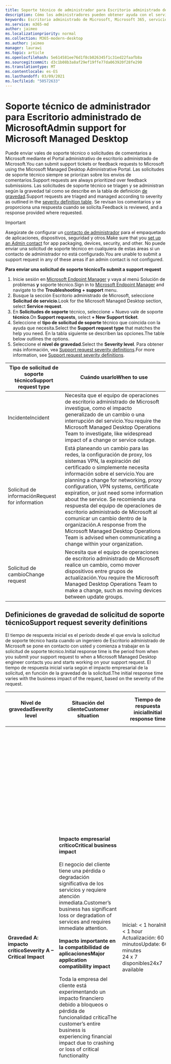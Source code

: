 ```yaml
---
title: Soporte técnico de administrador para Escritorio administrado de Microsoft
description: Cómo los administradores pueden obtener ayuda con el servicio
keywords: Escritorio administrado de Microsoft, Microsoft 365, servicio, documentación
ms.service: m365-md
author: jaimeo
ms.localizationpriority: normal
ms.collection: M365-modern-desktop
ms.author: jaimeo
manager: laurawi
ms.topic: article
ms.openlocfilehash: 5e614581ee76d1f8cb026345f1c31ed22faafb8a
ms.sourcegitcommit: d3c1b08b3a8af29ef19ffe77da063920f28fe290
ms.translationtype: MT
ms.contentlocale: es-ES
ms.lasthandoff: 03/09/2021
ms.locfileid: "50572633"
---
```

# <a name="admin-support-for-microsoft-managed-desktop"></a><span data-ttu-id="13d08-104">Soporte técnico de administrador para Escritorio administrado de Microsoft</span><span class="sxs-lookup"><span data-stu-id="13d08-104">Admin support for Microsoft Managed Desktop</span></span>

<span data-ttu-id="13d08-105">Puede enviar vales de soporte técnico o solicitudes de comentarios a Microsoft mediante el Portal administrativo de escritorio administrado de Microsoft.</span><span class="sxs-lookup"><span data-stu-id="13d08-105">You can submit support tickets or feedback requests to Microsoft using the Microsoft Managed Desktop Administrative Portal.</span></span> <span data-ttu-id="13d08-106">Las solicitudes de soporte técnico siempre se priorizan sobre los envíos de comentarios.</span><span class="sxs-lookup"><span data-stu-id="13d08-106">Support requests are always prioritized over feedback submissions.</span></span> <span data-ttu-id="13d08-107">Las solicitudes de soporte técnico se triagen y se administran según la gravedad tal como se describe en la tabla de definición [de gravedad](#sev).</span><span class="sxs-lookup"><span data-stu-id="13d08-107">Support requests are triaged and managed according to severity as outlined in the [severity definition table](#sev).</span></span> <span data-ttu-id="13d08-108">Se revisan los comentarios y se proporciona una respuesta cuando se solicita.</span><span class="sxs-lookup"><span data-stu-id="13d08-108">Feedback is reviewed, and a response provided where requested.</span></span> 

>[!IMPORTANT]
><span data-ttu-id="13d08-109">Asegúrate de configurar un [contacto de administrador](../get-started/add-admin-contacts.md) para el empaquetado de aplicaciones, dispositivos, seguridad y otros.</span><span class="sxs-lookup"><span data-stu-id="13d08-109">Make sure that you [set up an Admin contact](../get-started/add-admin-contacts.md) for app packaging, devices, security, and other.</span></span> <span data-ttu-id="13d08-110">No puede enviar una solicitud de soporte técnico en cualquiera de estas áreas si un contacto de administrador no está configurado.</span><span class="sxs-lookup"><span data-stu-id="13d08-110">You are unable to submit a support request in any of these areas if an admin contact is not configured.</span></span>

<span data-ttu-id="13d08-111">**Para enviar una solicitud de soporte técnico**</span><span class="sxs-lookup"><span data-stu-id="13d08-111">**To submit a support request**</span></span>
1. <span data-ttu-id="13d08-112">Inicie sesión en [Microsoft Endpoint Manager](https://endpoint.microsoft.com/) y vaya al menú Solución de problemas **y** soporte técnico.</span><span class="sxs-lookup"><span data-stu-id="13d08-112">Sign in to [Microsoft Endpoint Manager](https://endpoint.microsoft.com/) and navigate to the **Troubleshooting + support** menu.</span></span>
2. <span data-ttu-id="13d08-113">Busque la sección Escritorio administrado de Microsoft, seleccione **Solicitud de servicio**.</span><span class="sxs-lookup"><span data-stu-id="13d08-113">Look for the Microsoft Managed Desktop section, select **Service request**.</span></span>
3. <span data-ttu-id="13d08-114">En **Solicitudes de soporte** técnico, seleccione + Nuevo vale de soporte **técnico**.</span><span class="sxs-lookup"><span data-stu-id="13d08-114">On **Support requests**, select **+ New Support ticket**.</span></span>
4. <span data-ttu-id="13d08-115">Seleccione el **tipo de solicitud de soporte** técnico que coincida con la ayuda que necesita.</span><span class="sxs-lookup"><span data-stu-id="13d08-115">Select the **Support request type** that matches the help you need.</span></span> <span data-ttu-id="13d08-116">En la tabla siguiente se describen las opciones.</span><span class="sxs-lookup"><span data-stu-id="13d08-116">The table below outlines the options.</span></span> 
5. <span data-ttu-id="13d08-117">Seleccione el **nivel de gravedad**.</span><span class="sxs-lookup"><span data-stu-id="13d08-117">Select the **Severity level**.</span></span> <span data-ttu-id="13d08-118">Para obtener más información, vea [Support request severity definitions](#sev).</span><span class="sxs-lookup"><span data-stu-id="13d08-118">For more information, see [Support request severity definitions](#sev).</span></span> 

<span data-ttu-id="13d08-119">Tipo de solicitud de soporte técnico</span><span class="sxs-lookup"><span data-stu-id="13d08-119">Support request type</span></span> | <span data-ttu-id="13d08-120">Cuándo usarlo</span><span class="sxs-lookup"><span data-stu-id="13d08-120">When to use</span></span>
--- | ---
<span data-ttu-id="13d08-121">Incidente</span><span class="sxs-lookup"><span data-stu-id="13d08-121">Incident</span></span> | <span data-ttu-id="13d08-122">Necesita que el equipo de operaciones de escritorio administrado de Microsoft investigue, como el impacto generalizado de un cambio o una interrupción del servicio.</span><span class="sxs-lookup"><span data-stu-id="13d08-122">You require the Microsoft Managed Desktop Operations Team to investigate, like widespread impact of a change or service outage.</span></span>
<span data-ttu-id="13d08-123">Solicitud de información</span><span class="sxs-lookup"><span data-stu-id="13d08-123">Request for information</span></span> | <span data-ttu-id="13d08-124">Está planeando un cambio para las redes, la configuración de proxy, los sistemas VPN, la expiración del certificado o simplemente necesita información sobre el servicio.</span><span class="sxs-lookup"><span data-stu-id="13d08-124">You are planning a change for networking, proxy configuration, VPN systems, certificate expiration, or just need some information about the service.</span></span> <span data-ttu-id="13d08-125">Se recomienda una respuesta del equipo de operaciones de escritorio administrado de Microsoft al comunicar un cambio dentro de la organización.</span><span class="sxs-lookup"><span data-stu-id="13d08-125">A response from the Microsoft Managed Desktop Operations Team is advised when communicating a change within your organization.</span></span>
<span data-ttu-id="13d08-126">Solicitud de cambio</span><span class="sxs-lookup"><span data-stu-id="13d08-126">Change request</span></span> | <span data-ttu-id="13d08-127">Necesita que el equipo de operaciones de escritorio administrado de Microsoft realice un cambio, como mover dispositivos entre grupos de actualización.</span><span class="sxs-lookup"><span data-stu-id="13d08-127">You require the Microsoft Managed Desktop Operations Team to make a change, such as moving devices between update groups.</span></span>

<span id="sev" />

## <a name="support-request-severity-definitions"></a><span data-ttu-id="13d08-128">Definiciones de gravedad de solicitud de soporte técnico</span><span class="sxs-lookup"><span data-stu-id="13d08-128">Support request severity definitions</span></span>

<span data-ttu-id="13d08-129">El tiempo de respuesta inicial es el período desde el que envía la solicitud de soporte técnico hasta cuando un ingeniero de Escritorio administrado de Microsoft se pone en contacto con usted y comienza a trabajar en la solicitud de soporte técnico.</span><span class="sxs-lookup"><span data-stu-id="13d08-129">Initial response time is the period from when you submit your support request to when a Microsoft Managed Desktop engineer contacts you and starts working on your support request.</span></span> <span data-ttu-id="13d08-130">El tiempo de respuesta inicial varía según el impacto empresarial de la solicitud, en función de la gravedad de la solicitud.</span><span class="sxs-lookup"><span data-stu-id="13d08-130">The initial response time varies with the business impact of the request, based on the severity of the request.</span></span>

<span data-ttu-id="13d08-131">Nivel de gravedad</span><span class="sxs-lookup"><span data-stu-id="13d08-131">Severity level</span></span>  | <span data-ttu-id="13d08-132">Situación del cliente</span><span class="sxs-lookup"><span data-stu-id="13d08-132">Customer situation</span></span> |  <span data-ttu-id="13d08-133">Tiempo de respuesta inicial</span><span class="sxs-lookup"><span data-stu-id="13d08-133">Initial response time</span></span>   | <span data-ttu-id="13d08-134">Respuesta esperada del cliente</span><span class="sxs-lookup"><span data-stu-id="13d08-134">Expected customer response</span></span>
--- | --- | --- | ---
<span data-ttu-id="13d08-135">**Gravedad A: impacto crítico**</span><span class="sxs-lookup"><span data-stu-id="13d08-135">**Severity A – Critical Impact**</span></span> |  <span data-ttu-id="13d08-136">**Impacto empresarial crítico**</span><span class="sxs-lookup"><span data-stu-id="13d08-136">**Critical business impact**</span></span><br><br><span data-ttu-id="13d08-137">El negocio del cliente tiene una pérdida o degradación significativa de los servicios y requiere atención inmediata.</span><span class="sxs-lookup"><span data-stu-id="13d08-137">Customer’s business has significant loss or degradation of services and requires immediate attention.</span></span><br><br><span data-ttu-id="13d08-138">**Impacto importante en la compatibilidad de aplicaciones**</span><span class="sxs-lookup"><span data-stu-id="13d08-138">**Major application compatibility impact**</span></span><br><br><span data-ttu-id="13d08-139">Toda la empresa del cliente está experimentando un impacto financiero debido a bloqueos o pérdida de funcionalidad crítica</span><span class="sxs-lookup"><span data-stu-id="13d08-139">The customer’s entire business is experiencing financial impact due to crashing or loss of critical functionality</span></span> | <span data-ttu-id="13d08-140">Inicial: < 1 hora</span><span class="sxs-lookup"><span data-stu-id="13d08-140">Initial: < 1 hour</span></span><br><span data-ttu-id="13d08-141">Actualización: 60 minutos</span><span class="sxs-lookup"><span data-stu-id="13d08-141">Update: 60 minutes</span></span><br><span data-ttu-id="13d08-142">24 x 7 disponibles</span><span class="sxs-lookup"><span data-stu-id="13d08-142">24x7 available</span></span> | <span data-ttu-id="13d08-143">Cuando selecciona Gravedad A, confirma que el problema tiene un impacto empresarial crítico, con una grave pérdida y degradación de los servicios.</span><span class="sxs-lookup"><span data-stu-id="13d08-143">When you select Severity A, you confirm that the issue has critical business impact, with severe loss and degradation of services.</span></span> <br><br><span data-ttu-id="13d08-144">El problema requiere una respuesta inmediata y te comprometes a una operación continua de 24 x 7 todos los días con el equipo de Microsoft hasta que se resuelva, de lo contrario, Microsoft puede, a su discreción, disminuir la gravedad al nivel B.</span><span class="sxs-lookup"><span data-stu-id="13d08-144">The issue demands an immediate response, and you commit to continuous 24x7 operation every day with the Microsoft team until resolution, otherwise, Microsoft may at its discretion decrease the Severity to level B.</span></span><br><br> <span data-ttu-id="13d08-145">También se asegura de que Microsoft tenga su información de contacto precisa.</span><span class="sxs-lookup"><span data-stu-id="13d08-145">You also ensure that Microsoft has your accurate contact information.</span></span> 
<span data-ttu-id="13d08-146">**Gravedad B: impacto moderado**</span><span class="sxs-lookup"><span data-stu-id="13d08-146">**Severity B – Moderate Impact**</span></span> |  <span data-ttu-id="13d08-147">**Impacto empresarial moderado**</span><span class="sxs-lookup"><span data-stu-id="13d08-147">**Moderate business impact**</span></span><br><br><span data-ttu-id="13d08-148">El negocio del cliente tiene una pérdida o degradación moderada de los servicios, pero el trabajo puede continuar razonablemente de manera deficiente.</span><span class="sxs-lookup"><span data-stu-id="13d08-148">Customer’s business has moderate loss or degradation of services, but work can reasonably continue in an impaired manner.</span></span><br><br><span data-ttu-id="13d08-149">**Impacto moderado de la compatibilidad de aplicaciones**</span><span class="sxs-lookup"><span data-stu-id="13d08-149">**Moderate application compatibility impact**</span></span><br><br><span data-ttu-id="13d08-150">Un grupo empresarial específico ya no es productivo, debido a un comportamiento de bloqueo o a la pérdida de funcionalidad crítica.</span><span class="sxs-lookup"><span data-stu-id="13d08-150">A specific business group is no longer productive, due to crashing behavior or loss of critical functionality.</span></span> |  <span data-ttu-id="13d08-151">Inicial: < 4 horas</span><span class="sxs-lookup"><span data-stu-id="13d08-151">Initial: < 4 hours</span></span><br><span data-ttu-id="13d08-152">Actualización: 12 horas</span><span class="sxs-lookup"><span data-stu-id="13d08-152">Update: 12 hours</span></span><br><span data-ttu-id="13d08-153">Horario comercial (24 x 7 disponibles)</span><span class="sxs-lookup"><span data-stu-id="13d08-153">Business hours (24x7 available)</span></span> | <span data-ttu-id="13d08-154">Cuando selecciona Gravedad B, confirma que el problema tiene un impacto moderado en su negocio con la pérdida y degradación de los servicios, pero las soluciones alternativas permiten una continuidad empresarial razonable, aunque temporal.</span><span class="sxs-lookup"><span data-stu-id="13d08-154">When you select Severity B, you confirm that the issue has moderate impact to your business with loss and degradation of services, but workarounds enable reasonable, albeit temporary, business continuity.</span></span> <br><br><span data-ttu-id="13d08-155">El problema requiere una respuesta urgente.</span><span class="sxs-lookup"><span data-stu-id="13d08-155">The issue demands an urgent response.</span></span> <span data-ttu-id="13d08-156">Si elige 24x7 al enviar la solicitud de soporte técnico, se compromete a una operación continua de 24 x 7 todos los días con el equipo de Microsoft hasta que se resuelva, de lo contrario, Microsoft podría, a su discreción, disminuir la gravedad al nivel C. Si elige el soporte técnico en horario comercial al enviar un incidente de gravedad B, Microsoft se pondrá en contacto con usted solo durante el horario comercial.</span><span class="sxs-lookup"><span data-stu-id="13d08-156">If you chose 24x7 when you submit the support request, you commit to a continuous 24x7 operation every day with the Microsoft team until resolution, otherwise, Microsoft might at its discretion decrease the severity to level C. If you chose business-hours support when you submit a Severity B incident, Microsoft will contact you during business hours only.</span></span><br><br><span data-ttu-id="13d08-157">También se asegura de que Microsoft tenga su información de contacto precisa.</span><span class="sxs-lookup"><span data-stu-id="13d08-157">You also ensure that Microsoft has your accurate contact information.</span></span>
<span data-ttu-id="13d08-158">**Gravedad C: impacto mínimo**</span><span class="sxs-lookup"><span data-stu-id="13d08-158">**Severity C – Minimal Impact**</span></span> |   <span data-ttu-id="13d08-159">**Impacto empresarial mínimo**</span><span class="sxs-lookup"><span data-stu-id="13d08-159">**Minimum business impact**</span></span><br><br> <span data-ttu-id="13d08-160">La empresa del cliente funciona con impedimentos menores de los servicios.</span><span class="sxs-lookup"><span data-stu-id="13d08-160">Customer’s business is functioning with minor impediments of services.</span></span><br><br><span data-ttu-id="13d08-161">**Impacto de compatibilidad de aplicaciones secundarias**</span><span class="sxs-lookup"><span data-stu-id="13d08-161">**Minor application compatibility impact**</span></span><br><br><span data-ttu-id="13d08-162">Los usuarios potencialmente no relacionados experimentan problemas de compatibilidad menores que no impiden la productividad</span><span class="sxs-lookup"><span data-stu-id="13d08-162">Potentially unrelated users experience minor compatibility issues that do not prevent productivity</span></span> |    <span data-ttu-id="13d08-163">Inicial: < 8 horas</span><span class="sxs-lookup"><span data-stu-id="13d08-163">Initial: < 8 hours</span></span><br><span data-ttu-id="13d08-164">Actualización: 24 horas</span><span class="sxs-lookup"><span data-stu-id="13d08-164">Update: 24 hours</span></span><br><span data-ttu-id="13d08-165">Horario comercial</span><span class="sxs-lookup"><span data-stu-id="13d08-165">Business hours</span></span>  | <span data-ttu-id="13d08-166">Cuando selecciona Gravedad C, confirma que el problema tiene un impacto mínimo en su empresa con un impedimento de servicio menor.</span><span class="sxs-lookup"><span data-stu-id="13d08-166">When you select Severity C, you confirm that the issue has minimum impact to your business with minor impediment of service.</span></span><br><br><span data-ttu-id="13d08-167">Para un incidente de gravedad C, Microsoft solo se pondrá en contacto con usted durante el horario comercial.</span><span class="sxs-lookup"><span data-stu-id="13d08-167">For a Severity C incident, Microsoft will contact you during business hours only.</span></span><br><br><span data-ttu-id="13d08-168">También se asegura de que Microsoft tenga su información de contacto precisa</span><span class="sxs-lookup"><span data-stu-id="13d08-168">You also ensure that Microsoft has your accurate contact information</span></span>

<span data-ttu-id="13d08-169">Más detalles:</span><span class="sxs-lookup"><span data-stu-id="13d08-169">More details:</span></span>
- <span data-ttu-id="13d08-170">**Idiomas de soporte** técnico: toda la compatibilidad se proporciona en inglés.</span><span class="sxs-lookup"><span data-stu-id="13d08-170">**Support languages** - All support is provided in English.</span></span>
- <span data-ttu-id="13d08-171">**Cambios en** el nivel de gravedad: Microsoft puede degradar el nivel de gravedad si el cliente no puede proporcionar recursos o respuestas adecuados para permitir que Microsoft continúe con los esfuerzos de resolución de problemas.</span><span class="sxs-lookup"><span data-stu-id="13d08-171">**Severity level changes** - Microsoft may downgrade the severity level if the customer is not able to provide adequate resources or responses to enable Microsoft to continue with problem resolution efforts.</span></span> 
- <span data-ttu-id="13d08-172">**Horario comercial:** para la mayoría de los países, el horario comercial es de 9:00 a.m. a 5:00 p.m., hora estándar del Pacífico.</span><span class="sxs-lookup"><span data-stu-id="13d08-172">**Business hours** - For most countries, business hours are from 9:00 AM to 5:00 PM, Pacific Standard Time.</span></span>
- <span data-ttu-id="13d08-173">**Compatibilidad de** aplicaciones: para que se tenga en cuenta un problema de compatibilidad de aplicaciones, debe haber un error reproducible, de la misma versión de la aplicación, entre la versión anterior y la actual de Windows u Office.</span><span class="sxs-lookup"><span data-stu-id="13d08-173">**Application compatibility** - For an application compatibility issue to be considered, there must be a reproducible error, of the same version of the application, between the previous and current version of Windows or Office.</span></span> <span data-ttu-id="13d08-174">Para resolver problemas de compatibilidad de aplicaciones, Microsoft necesita un punto de contacto del cliente con el que trabajar.</span><span class="sxs-lookup"><span data-stu-id="13d08-174">To resolve application compatibility issues, Microsoft requires a customer point of contact to work with.</span></span> <span data-ttu-id="13d08-175">La persona debe trabajar directamente con nuestro equipo de Fast Track para investigar y resolver el problema.</span><span class="sxs-lookup"><span data-stu-id="13d08-175">The individual must work directly with our Fast Track team to investigate and resolve the issue.</span></span>
- <span data-ttu-id="13d08-176">**Tiempo de respuesta del cliente** Si un cliente no puede cumplir los requisitos de respuesta esperados, Microsoft disminuirá la solicitud en un nivel de gravedad, hasta un mínimo de gravedad C. Si un cliente no responde a las solicitudes de acción, Microsoft mitigará y cerrará la solicitud de soporte técnico dentro de las 48 horas siguientes a la última solicitud.</span><span class="sxs-lookup"><span data-stu-id="13d08-176">**Customer response time** If a customer is unable to meet the expected response requirements, Microsoft will downgrade the request by one severity level, to a minimum of Severity C. If a customer is unresponsive to requests for action, Microsoft will mitigate and close the support request within 48 hours of the last request.</span></span>

## <a name="provide-feedback"></a><span data-ttu-id="13d08-177">Enviar comentarios</span><span class="sxs-lookup"><span data-stu-id="13d08-177">Provide feedback</span></span>

<span data-ttu-id="13d08-178">Agradecemos sus comentarios y los usamos para mejorar la experiencia de soporte técnico del administrador.</span><span class="sxs-lookup"><span data-stu-id="13d08-178">We appreciate your feedback and use it to improve the admin support experience.</span></span>

<span data-ttu-id="13d08-179">Una vez que un vale  está en estado **Mitigado** o Resuelto, puedes compartir tus comentarios sobre tu experiencia con ese problema en particular.</span><span class="sxs-lookup"><span data-stu-id="13d08-179">Once a ticket is in the **Mitigated** or **Resolved** state, you can share your feedback on your experience with that particular issue.</span></span> <span data-ttu-id="13d08-180">Para compartir comentarios, vaya a la **página Solicitudes de servicio** en el menú Solución de problemas **+** soporte técnico del portal de MEM.</span><span class="sxs-lookup"><span data-stu-id="13d08-180">To share feedback, go to the **Service requests** page in the **Troubleshooting + support** menu of the MEM portal.</span></span> <span data-ttu-id="13d08-181">Seleccione el vale específico.</span><span class="sxs-lookup"><span data-stu-id="13d08-181">Select the specific ticket.</span></span> <span data-ttu-id="13d08-182">Los detalles del vale aparecerán en el fly-in del lado derecho, seleccione la pestaña Comentarios y proporcione la información solicitada. </span><span class="sxs-lookup"><span data-stu-id="13d08-182">The ticket details will appear in the fly-in on the right side, select the **Feedback** tab, and provide the requested information.</span></span> <span data-ttu-id="13d08-183">Tenga cuidado de no incluir información personal en el formulario de comentarios.</span><span class="sxs-lookup"><span data-stu-id="13d08-183">Be careful not to include any personal information in the feedback form.</span></span> <span data-ttu-id="13d08-184">Para obtener más información acerca de la privacidad, vea la [Declaración de privacidad de Microsoft](https://privacy.microsoft.com/privacystatement).</span><span class="sxs-lookup"><span data-stu-id="13d08-184">For more information about privacy, see the [Microsoft Privacy Statement](https://privacy.microsoft.com/privacystatement).</span></span>

![Formulario de comentarios](../../media/feedback_form.png)



## <a name="more-resources"></a><span data-ttu-id="13d08-186">Más recursos</span><span class="sxs-lookup"><span data-stu-id="13d08-186">More resources</span></span>
- <span data-ttu-id="13d08-187">[Compatibilidad de usuario con Microsoft Managed Desktop](end-user-support.md).</span><span class="sxs-lookup"><span data-stu-id="13d08-187">[User support for Microsoft Managed Desktop](end-user-support.md).</span></span> 
- <span data-ttu-id="13d08-188">[Compatibilidad con Microsoft Managed Desktop](../service-description/support.md).</span><span class="sxs-lookup"><span data-stu-id="13d08-188">[Support for Microsoft Managed Desktop](../service-description/support.md).</span></span> 
- <span data-ttu-id="13d08-189">Si ya se suscribe a Microsoft Managed Desktop, encontrará procedimientos detallados, flujos de proceso, instrucciones  de trabajo y preguntas frecuentes en  la Guía de administración de Escritorio administrado de Microsoft en la página Recursos en línea en la sección Escritorio administrado de **Microsoft** del menú Administración de inquilinos en [Microsoft Endpoint Manager](https://endpoint.microsoft.com/).</span><span class="sxs-lookup"><span data-stu-id="13d08-189">If you already subscribe to Microsoft Managed Desktop, you can find detailed procedures, process flows, work instructions, and FAQs in the Microsoft Managed Desktop Admin Guide in the **Online resources** page under the **Microsoft Managed Desktop** section of the **Tenant administration** menu in [Microsoft Endpoint Manager](https://endpoint.microsoft.com/).</span></span>

